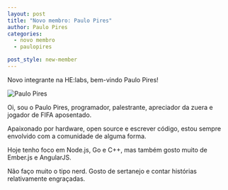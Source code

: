 ```yaml
---
layout: post
title: "Novo membro: Paulo Pires"
author: Paulo Pires
categories:
  - novo membro
  - paulopires

post_style: new-member
---
```


Novo integrante na HE:labs, bem-vindo Paulo Pires!

![Paulo Pires](/blog/images/posts/2014-09-12/paulo-pires.jpg)
<!--more-->

Oi, sou o Paulo Pires, programador, palestrante, apreciador da zuera e jogador de FIFA aposentado.

Apaixonado por hardware, open source e escrever código, estou sempre envolvido com a comunidade de alguma forma.

Hoje tenho foco em Node.js, Go e C++, mas também gosto muito de Ember.js e AngularJS.

Não faço muito o tipo nerd. Gosto de sertanejo e contar histórias relativamente engraçadas.
